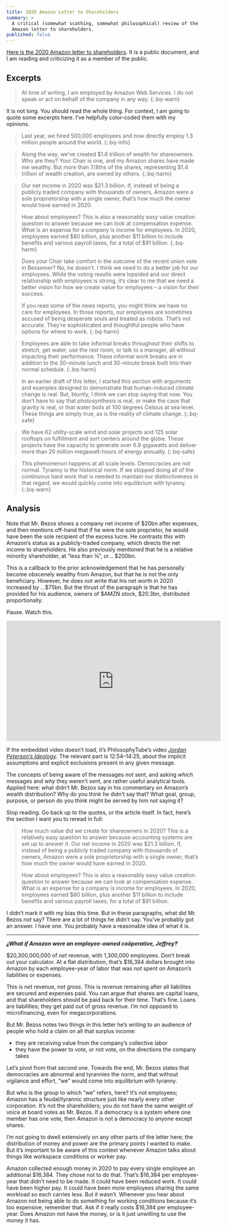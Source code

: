 ```yaml
---
title: 2020 Amazon Letter to Shareholders
summary: >
  A critical (somewhat scathing, somewhat philosophical) review of the 2020
  Amazon letter to shareholders.
published: false
---
```


[Here is the 2020 Amazon letter to shareholders][0]. It is a public document,
and I am reading and criticizing it as a member of the public.

## Excerpts

> At time of writing, I am employed by Amazon Web Services. I do not speak or
> act on behalf of the company in any way.
{:.bq-warn}

It is not long. You should read the whole thing. For context, I am going to
quote some excerpts here. I’ve helpfully color-coded them with my opinions.

> Last year, we hired 500,000 employees and now directly employ 1.3 million
> people around the world.
{:.bq-info}

<!-- -->

> Along the way, we’ve created $1.6 trillion of wealth for shareowners. Who are
> they? Your Chair is one, and my Amazon shares have made me wealthy. But more
> than 7/8ths of the shares, representing $1.4 trillion of wealth creation, are
> owned by others.
{:.bq-harm}

<!-- -->

> Our net income in 2020 was $21.3 billion. If, instead of being a publicly
> traded company with thousands of owners, Amazon were a sole proprietorship
> with a single owner, that’s how much the owner would have earned in 2020.
>
> How about employees? This is also a reasonably easy value creation question to
> answer because we can look at compensation expense. What is an expense for a
> company is income for employees. In 2020, employees earned $80 billion, plus
> another $11 billion to include benefits and various payroll taxes, for a total
> of $91 billion.
{:.bq-harm}

<!-- -->

> Does your Chair take comfort in the outcome of the recent union vote in
> Bessemer? No, he doesn’t. I think we need to do a better job for our
> employees. While the voting results were lopsided and our direct relationship
> with employees is strong, it’s clear to me that we need a better vision for
> how we create value for employees – a vision for their success.
>
> If you read some of the news reports, you might think we have no care for
> employees. In those reports, our employees are sometimes accused of being
> desperate souls and treated as robots. That’s not accurate. They’re
> sophisticated and thoughtful people who have options for where to work.
{:.bq-harm}

<!-- -->

> Employees are able to take informal breaks throughout their shifts to stretch,
> get water, use the rest room, or talk to a manager, all without impacting
> their performance. These informal work breaks are in addition to the 30-minute
> lunch and 30-minute break built into their normal schedule.
{:.bq-harm}

<!-- -->

> In an earlier draft of this letter, I started this section with arguments and
> examples designed to demonstrate that human-induced climate change is real.
> But, bluntly, I think we can stop saying that now. You don’t have to say that
> photosynthesis is real, or make the case that gravity is real, or that water
> boils at 100 degrees Celsius at sea level. These things are simply true, as is
> the reality of climate change.
{:.bq-safe}

<!-- -->

> We have 62 utility-scale wind and solar projects and 125 solar rooftops on
> fulfillment and sort centers around the globe. These projects have the
> capacity to generate over 6.9 gigawatts and deliver more than 20 million
> megawatt-hours of energy annually.
{:.bq-safe}

<!-- -->

> This phenomenon happens at all scale levels. Democracies are not normal.
> Tyranny is the historical norm. If we stopped doing all of the continuous hard
> work that is needed to maintain our distinctiveness in that regard, we would
> quickly come into equilibrium with tyranny.
{:.bq-warn}

## Analysis

Note that Mr. Bezos shows a company net income of $20bn after expenses, and then
mentions off-hand that if he were the sole proprietor, he would have been the
sole recipient of the excess lucre. He contrasts this with Amazon’s status as a
publicly-traded company, which directs the net income to shareholders. He also
previously mentioned that he is a relative minority shareholder, at “less than
⅛”, or… $200bn.

This is a callback to the prior acknowledgement that he has personally
become obscenely wealthy from Amazon, but that he is not the only beneficiary.
However, he does not write that his net worth in 2020 increased by …$75bn. But
the thrust of the paragraph is that he has provided for his audience, owners of
$AMZN stock, $20.3bn, distributed proportionally.

Pause. Watch this.

<div class="youtube">
<div>
<iframe width="560" height="315" src="https://www.youtube.com/embed/m81q-ZkfBm0?start=774" title="YouTube video player" frameborder="0" allow="accelerometer; autoplay; clipboard-write; encrypted-media; gyroscope; picture-in-picture" allowfullscreen></iframe>
</div>
</div>

If the embedded video doesn’t load, it’s PhilosophyTube’s video [*Jordan*
*Peterson’s Ideology*][1]. The relevant part is 12:54–14:25, about the implicit
assumptions and explicit exclusions present in any given message.

The concepts of being aware of the messages *not* sent, and asking *which*
messages and *why* they weren’t sent, are rather useful analytical tools.
Applied here: what didn’t Mr. Bezos say in his commentary on Amazon’s wealth
distribution? Why do you think he didn’t say that? What goal, group, purpose, or
person do you think might be served by him not saying it?

Stop reading. Go back up to the quotes, or the article itself. In fact, here’s
the section I want you to reread in full:

> How much value did we create for shareowners in 2020? This is a relatively
> easy question to answer because accounting systems are set up to answer it.
> Our net income in 2020 was $21.3 billion. If, instead of being a publicly
> traded company with thousands of owners, Amazon were a sole proprietorship
> with a single owner, that’s how much the owner would have earned in 2020.
>
> How about employees? This is also a reasonably easy value creation question to
> answer because we can look at compensation expense. What is an expense for a
> company is income for employees. In 2020, employees earned $80 billion, plus
> another $11 billion to include benefits and various payroll taxes, for a total
> of $91 billion.

I didn’t mark it with my bias this time. But in these paragraphs, what did Mr.
Bezos *not* say? There are a lot of things he didn’t say. You’ve probably got an
answer. I have one. You probably have a reasonable idea of what it is.

----

***⸘What if Amazon were an employee-owned coöperative, Jeffrey‽***

$20,300,000,000 of *net* revenue, with 1,300,000 employees. Don’t break out your
calculator. At a flat distribution, that’s $16,384 dollars brought into Amazon
by each employee-year of labor that was *not* spent on Amazon’s liabilities or
expenses.

This is *net* revenue, not *gross*. This is revenue remaining after all
liabilites are secured and expenses paid. You can argue that shares are capital
loans, and that shareholders should be paid back for their time. That’s fine.
Loans are liabilities; they get paid out of gross revenue. I’m not opposed to
microfinancing, even for megacorporations.

But Mr. Bezos notes two things in this letter he’s writing to an audience of
people who hold a claim on all that surplus income:

- they are receiving value from the company’s collective labor
- they have the power to vote, or not vote, on the directions the company takes

Let’s pivot from that second one. Towards the end, Mr. Bezos states that
democracies are abnormal and tyrannies the norm, and that without vigilance and
effort, “we” would come into equilibrium with tyranny.

But who is the group to which “we” refers, here? It’s not employees; Amazon has
a feudal/tyrannic structure just like nearly every other corporation. It’s not
the shareholders; you do not have the same weight of voice at board votes as Mr.
Bezos. If a democracy is a system where one member has one vote, then Amazon is
not a democracy to anyone except shares.

I’m not going to dwell extensively on any other parts of the letter here; the
distribution of money and power are the primary points I wanted to make. But
it’s important to be aware of this context whenever Amazon talks about things
like workspace conditions or worker pay.

Amazon collected enough money in 2020 to pay every single employee an additional
$16,384. They chose not to do that. That’s $16,384 per employee-year that didn’t
need to be made. It could have been reduced work. It could have been higher pay.
It could have been *more* employees sharing the same workload so each carries
less. But it wasn’t. Whenever you hear about Amazon not being able to do
something for working conditions because it’s too expensive, remember that. Ask
if it really costs $16,384 per employee-year. Does Amazon not have the money, or
is it just unwilling to use the money it has.

[0]: https://www.aboutamazon.com/news/company-news/2020-letter-to-shareholders "Amazon’s 2020 letter to shareholders"
[1]: https://www.youtube.com/watch?v=m81q-ZkfBm0?t=774 "Philosophy Tube — “Jordan Peterson’s Ideology”"
